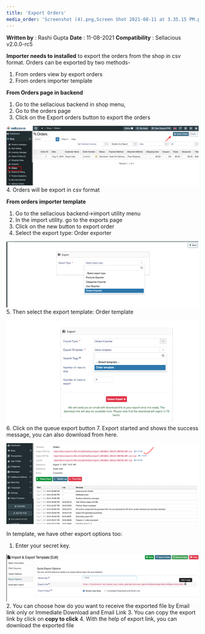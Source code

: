 ```yaml
---
title: 'Export Orders'
media_order: 'Screenshot (4).png,Screen Shot 2021-08-11 at 3.35.15 PM.png,Screen Shot 2021-08-11 at 3.35.29 PM.png,Screen Shot 2021-08-11 at 3.35.39 PM.png,Screenshot 2021-08-11 at 4.02.19 PM.png,Screen Shot 2021-08-11 at 4.10.58 PM.png'
---
```


**Written by** : Rashi Gupta
**Date** : 11-08-2021
**Compatibility** : Sellacious v2.0.0-rc5

**Importer needs to installed** to export the orders from the shop in csv format. Orders can be exported by two methods-

1. From orders view by export orders
2. From orders importer template

**From Orders page in backend**
1. Go to the sellacious backend in shop menu,
2. Go to the orders page
3. Click on the Export orders button to export the orders

![Screenshot%20%284%29](Screenshot%20%284%29.png "Screenshot%20%284%29")
4. Orders will be export in csv format

**From orders importer template**
1. Go to the sellacious backend->import utility menu
2. In the import utility. go to the exports page
3. Click on the new button to export order
4. Select the export type: Order exporter

![Screen%20Shot%202021-08-11%20at%203.35.15%20PM](Screen%20Shot%202021-08-11%20at%203.35.15%20PM.png "Screen%20Shot%202021-08-11%20at%203.35.15%20PM")
5. Then select the export template: Order template

![Screen%20Shot%202021-08-11%20at%203.35.29%20PM](Screen%20Shot%202021-08-11%20at%203.35.29%20PM.png "Screen%20Shot%202021-08-11%20at%203.35.29%20PM")
6. Click on the queue export button
7. Export started and shows the success message, you can also download from here.

![Screenshot%202021-08-11%20at%204.02.19%20PM](Screenshot%202021-08-11%20at%204.02.19%20PM.png "Screenshot%202021-08-11%20at%204.02.19%20PM")

In template, we have other export options too:
1. Enter your secret key.

 ![Screen%20Shot%202021-08-11%20at%204.10.58%20PM](Screen%20Shot%202021-08-11%20at%204.10.58%20PM.png "Screen%20Shot%202021-08-11%20at%204.10.58%20PM")
 2. You can choose how do you want to receive the exported file by Email link only or Immediate Download and Email Link
 3. You can copy the export link by click on **copy to click**
 4. With the help of export link, you can download the exported file